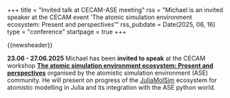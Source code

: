 +++
title       = "Invited talk at CECAM-ASE meeting"
rss         = "Michael is an invited speaker at the CECAM event 'The atomic simulation environment ecosystem: Present and perspectives'"
rss_pubdate = Date(2025, 06, 16)
type        = "conference"
startpage   = true
+++

{{newsheader}}

**23.06 - 27.06.2025**
Michael has been **invited to speak** at the CECAM workshop
[**The atomic simulation environment ecosystem: Present and perspectives**](https://www.cecam.org/workshop-details/1373)
organised by the atomistic simulation environment (ASE) community.
He will present on progress of the [JuliaMolSim](https://juliamolsim.org)
ecosystem for atomistic modelling in Julia
and its integration with the ASE python world.
